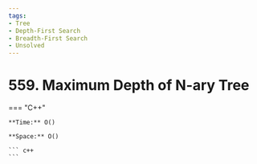 ```yaml
---
tags:
- Tree
- Depth-First Search
- Breadth-First Search
- Unsolved
---
```



# 559. Maximum Depth of N-ary Tree

=== "C++"

    **Time:** O()

    **Space:** O()

    ``` c++
    ```